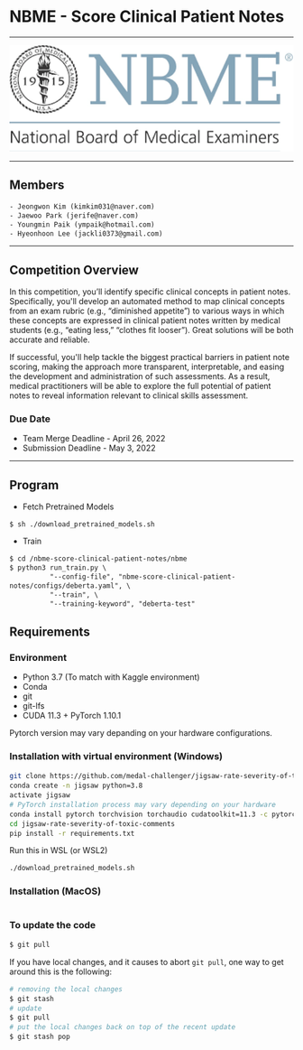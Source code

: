 # NBME - Score Clinical Patient Notes
---
<p align="center">
  <img src="./images/nbme.png" width=550>
</p>


---

## Members

```
- Jeongwon Kim (kimkim031@naver.com)
- Jaewoo Park (jerife@naver.com)
- Youngmin Paik (ympaik@hotmail.com)
- Hyeonhoon Lee (jackli0373@gmail.com)
```

---

## Competition Overview

In this competition, you’ll identify specific clinical concepts in patient notes. Specifically, you'll develop an automated method to map clinical concepts from an exam rubric (e.g., “diminished appetite”) to various ways in which these concepts are expressed in clinical patient notes written by medical students (e.g., “eating less,” “clothes fit looser”). Great solutions will be both accurate and reliable.

If successful, you'll help tackle the biggest practical barriers in patient note scoring, making the approach more transparent, interpretable, and easing the development and administration of such assessments. As a result, medical practitioners will be able to explore the full potential of patient notes to reveal information relevant to clinical skills assessment.

### Due Date
- Team Merge Deadline - April 26, 2022
- Submission Deadline - May 3, 2022

---

## Program

- Fetch Pretrained Models
```shell
$ sh ./download_pretrained_models.sh
```

- Train
```shell
$ cd /nbme-score-clinical-patient-notes/nbme
$ python3 run_train.py \
          "--config-file", "nbme-score-clinical-patient-notes/configs/deberta.yaml", \
          "--train", \
          "--training-keyword", "deberta-test"
```

## Requirements

### Environment

* Python 3.7 (To match with Kaggle environment)
* Conda
* git
* git-lfs
* CUDA 11.3 + PyTorch 1.10.1

Pytorch version may vary depanding on your hardware configurations.


### Installation with virtual environment (Windows)

```bash
git clone https://github.com/medal-challenger/jigsaw-rate-severity-of-toxic-comments.git
conda create -n jigsaw python=3.8
activate jigsaw
# PyTorch installation process may vary depending on your hardware
conda install pytorch torchvision torchaudio cudatoolkit=11.3 -c pytorch
cd jigsaw-rate-severity-of-toxic-comments
pip install -r requirements.txt
```

Run this in WSL (or WSL2)
```bash
./download_pretrained_models.sh
```

### Installation (MacOS)

```bash
```

### To update the code

```bash
$ git pull
```

If you have local changes, and it causes to abort `git pull`, one way to get around this is the following:

```bash
# removing the local changes
$ git stash
# update
$ git pull
# put the local changes back on top of the recent update
$ git stash pop
```
